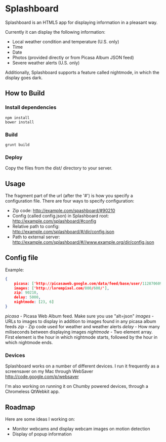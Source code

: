  Splashboard
 ===========
 Splashboard is an HTML5 app for displaying information in a pleasant way.

 Currently it can display the following information:

 * Local weather condition and temperature (U.S. only)
 * Time
 * Date
 * Photos (provided directly or from Picasa Album JSON feed)
 * Severe weather alerts (U.S. only)

Additionally, Splashboard supports a feature called nightmode, in which the
display goes dark.  

## How to Build

### Install dependencies
```
npm install
bower install
```

### Build
```
grunt build
```

### Deploy
Copy the files from the dist/ directory to your server.

## Usage

The fragment part of the url (after the '#') is how you specify a configuration
file.  There are four ways to specify configuration:

 * Zip code: http://example.com/spashboard/#90210
 * Config (called config.json) in Splashboard root: http://example.com/splashboard/#config
 * Relative path to config: http://example.com/splashboard/#/dir/config.json
 * Path to external server: http://example.com/splashboard/#//www.example.org/dir/config.json

## Config file

Example:
```JSON
{
    picasa: ['http://picasaweb.google.com/data/feed/base/user/112870609367691483673/albumid/5699371792810315905?alt=json&kind=photo&hl=en_US'],
    images: ['http://lorempixel.com/800/600/'],
    zip: 90210,
    delay: 5000,
    nightmode: [23, 6]
}
```
*picasa* - Picasa Web Album feed.  Make sure you use "alt=json"
*images* - URLs to images to display in addition to images found in any picasa album feeds
*zip* - Zip code used for weather and weather alerts
*delay* - How many miliseconds between displaying images
*nightmode* - Two element array.  First element is the hour in which nightmode starts, followed by the hour in which nightmode ends.

### Devices
Splashboard works on a number of different devices.  I run it frequently as a
screensaver on my Mac through WebSaver http://code.google.com/p/websaver

I'm also working on running it on Chumby powered devices, through a Chromeless
QtWebkit app.

## Roadmap
Here are some ideas I working on:
 * Monitor webcams and display webcam images on motion detection
 * Display of popup information
